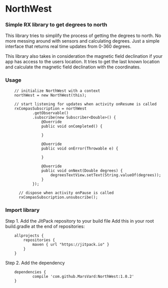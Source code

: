 # NorthWest #
### Simple RX library to get degrees to north 
This library tries to simplify the process of getting the degrees to north. No more messing around with sensors and calculating degrees.
Just a simple interface that returns real time updates from 0-360 degrees.

This library also takes in consideration the magnetic field declination if your app has access to the users location. It tries to get the last known location and calculate the magnetic field declination with the coordinates.

### Usage
        // initialize NorthWest with a context
        northWest = new NorthWest(this);
        
        // start listening for updates when activity onResume is called
        rxCompasSubscription = northWest
                .getObservable()
                .subscribe(new Subscriber<Double>() {
                    @Override
                    public void onCompleted() {

                    }

                    @Override
                    public void onError(Throwable e) {

                    }

                    @Override
                    public void onNext(Double degrees) {
                        degreesTextView.setText(String.valueOf(degrees));
                    }
                });
                
          // dispose when activity onPause is called
          rxCompasSubscription.unsubscribe();

### Import library
Step 1. Add the JitPack repository to your build file
Add this in your root build.gradle at the end of repositories:

		allprojects {
			repositories {
				maven { url "https://jitpack.io" }
			}
		}

Step 2. Add the dependency

		dependencies {
		        compile 'com.github.MarsVard:NorthWest:1.0.2'
		}

